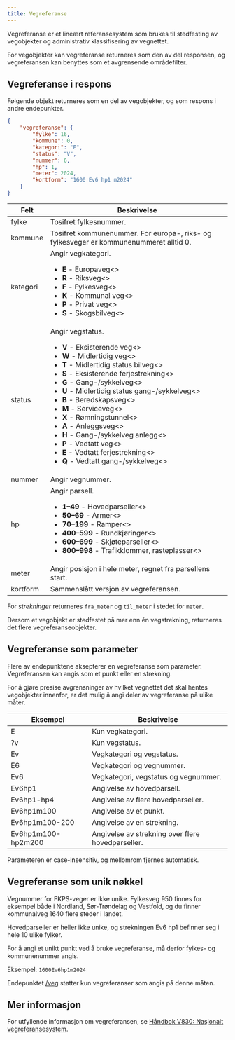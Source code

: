 ```yaml
---
title: Vegreferanse
---
```


Vegreferanse er et lineært referansesystem som brukes til stedfesting av vegobjekter og administrativ klassifisering av vegnettet.

For vegobjekter kan vegreferanse returneres som den av del responsen, og vegreferansen kan benyttes som et avgrensende områdefilter.

## Vegreferanse i respons

Følgende objekt returneres som en del av vegobjekter, og som respons i andre endepunkter.

```json
{
    "vegreferanse": {
        "fylke": 16,
        "kommune": 0,
        "kategori": "E",
        "status": "V",
        "nummer": 6,
        "hp": 1,
        "meter": 2024,
        "kortform": "1600 Ev6 hp1 m2024"
    }
}
```
<table>
<thead>
<tr>
<th>Felt</th>
<th>Beskrivelse</th>
</tr>
</thead>
<tbody>
<tr>
<td>fylke</td>
<td>Tosifret fylkesnummer.</td>
</tr>
<tr>
<td>kommune</td>
<td>Tosifret kommunenummer.  
For europa-, riks- og fylkesveger er kommunenummeret alltid 0.</td>
</tr>
<tr>
<td>kategori</td>
<td>Angir vegkategori.
<ul>
<li><b>E</b> - Europaveg<>
<li><b>R</b> - Riksveg<>
<li><b>F</b> - Fylkesveg<>
<li><b>K</b> - Kommunal veg<>
<li><b>P</b> - Privat veg<>
<li><b>S</b> - Skogsbilveg<>
</dl>
</td>
</tr>
<tr>
<td>status</td>
<td>Angir vegstatus.
<ul>
<li><b>V</b> - Eksisterende veg<>
<li><b>W</b> - Midlertidig veg<>
<li><b>T</b> - Midlertidig status bilveg<>
<li><b>S</b> - Eksisterende ferjestrekning<>
<li><b>G</b> - Gang-/sykkelveg<>
<li><b>U</b> - Midlertidig status gang-/sykkelveg<>
<li><b>B</b> - Beredskapsveg<>
<li><b>M</b> - Serviceveg<>
<li><b>X</b> - Rømningstunnel<>
<li><b>A</b> - Anleggsveg<>
<li><b>H</b> - Gang-/sykkelveg anlegg<>
<li><b>P</b> - Vedtatt veg<>
<li><b>E</b> - Vedtatt ferjestrekning<>
<li><b>Q</b> - Vedtatt gang-/sykkelveg<>
</dl>
</td>
</tr>
<tr>
<td>nummer</td>
<td>Angir vegnummer.</td>
</tr>
<tr>
<td>hp</td>
<td>Angir parsell.
<ul>
<li><b>1–49</b> - Hovedparseller<>
<li><b>50–69</b> - Armer<>
<li><b>70–199</b> - Ramper<>
<li><b>400–599</b> - Rundkjøringer<>
<li><b>600–699</b> - Skjøteparseller<>
<li><b>800–998</b> - Trafikklommer, rasteplasser<>
</dl>
</td>
</tr>
<tr>
<td>meter</td>
<td>Angir posisjon i hele meter, regnet fra parsellens start.</td>
</tr>
<tr>
<td>kortform</td>
<td>Sammenslått versjon av vegreferansen.</td>
</tr>
</tbody>
</table>

For _strekninger_ returneres `fra_meter` og `til_meter` i stedet for `meter`.

Dersom et vegobjekt er stedfestet på mer enn én vegstrekning, returneres det flere vegreferanseobjekter.

## Vegreferanse som parameter

Flere av endepunktene aksepterer en vegreferanse som parameter. Vegreferansen kan angis som et punkt eller en strekning.

For å gjøre presise avgrensninger av hvilket vegnettet det skal hentes vegobjekter innenfor, er det mulig å angi deler av vegreferanse på ulike måter.

<table>
<thead>
<tr>
<th>Eksempel</th>
<th>Beskrivelse</th>
</tr>
</thead>
<tbody>
<tr>
<td>E</td>
<td>Kun vegkategori.</td>
</tr>
<tr>
<td>?v</td>
<td>Kun vegstatus.</td>
</tr>
<tr>
<td>Ev</td>
<td>Vegkategori og vegstatus.</td>
</tr>
<tr>
<td>E6</td>
<td>Vegkategori og vegnummer.</td>
</tr>
<tr>
<td>Ev6</td>
<td>Vegkategori, vegstatus og vegnummer.</td>
</tr>
<tr>
<td>Ev6hp1</td>
<td>Angivelse av hovedparsell.</td>
</tr>
<tr>
<td>Ev6hp1-hp4</td>
<td>Angivelse av flere hovedparseller.</td>
</tr>
<tr>
<td>Ev6hp1m100</td>
<td>Angivelse av et punkt.</td>
</tr>
<tr>
<td>Ev6hp1m100-200</td>
<td>Angivelse av en strekning.</td>
</tr>
<tr>
<td>Ev6hp1m100-hp2m200</td>
<td>Angivelse av strekning over flere hovedparseller.</td>
</tr>
</tbody>
</table>

Parameteren er case-insensitiv, og mellomrom fjernes automatisk.

## Vegreferanse som unik nøkkel

Vegnummer for FKPS-veger er ikke unike. Fylkesveg 950 finnes for eksempel både i Nordland, Sør-Trøndelag og Vestfold, og du finner kommunalveg 1640 flere steder i landet.

Hovedparseller er heller ikke unike, og strekningen Ev6 hp1 befinner seg i hele 10 ulike fylker.

For å angi et unikt punkt ved å bruke vegreferanse, må derfor fylkes- og kommunenummer angis.

Eksempel: `1600Ev6hp1m2024`

Endepunktet [/veg](#/get/veg) støtter kun vegreferanser som angis på denne måten.

## Mer informasjon

For utfyllende informasjon om vegreferansen, se [Håndbok V830: Nasjonalt vegreferansesystem](http://www.vegvesen.no/_attachment/61505).
